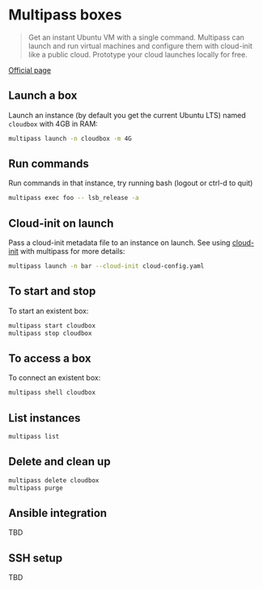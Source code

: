 # Multipass boxes

> Get an instant Ubuntu VM with a single command. Multipass can launch and run virtual machines and configure them with cloud-init like a public cloud. Prototype your cloud launches locally for free.  

[Official page](https://multipass.run/)

## Launch a box

Launch an instance (by default you get the current Ubuntu LTS) named `cloudbox` with 4GB in RAM:  
```bash
multipass launch -n cloudbox -m 4G
```

## Run commands

Run commands in that instance, try running bash (logout or ctrl-d to quit)  
```bash
multipass exec foo -- lsb_release -a
```

## Cloud-init on launch

Pass a cloud-init metadata file to an instance on launch. See using [cloud-init](https://ubuntu.com/blog/using-cloud-init-with-multipass) with multipass for more details:

```bash
multipass launch -n bar --cloud-init cloud-config.yaml
```

## To start and stop

To start an existent box:  
```bash
multipass start cloudbox
multipass stop cloudbox
```

## To access a box

To connect an existent box:  
```bash
multipass shell cloudbox
```

## List instances

```bash
multipass list
```

## Delete and clean up

```bash
multipass delete cloudbox
multipass purge
```

## Ansible integration

TBD  

## SSH setup

TBD
